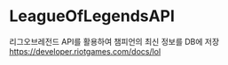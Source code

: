 # LeagueOfLegendsAPI

리그오브레전드 API를 활용하여 챔피언의 최신 정보를 DB에 저장
  https://developer.riotgames.com/docs/lol
